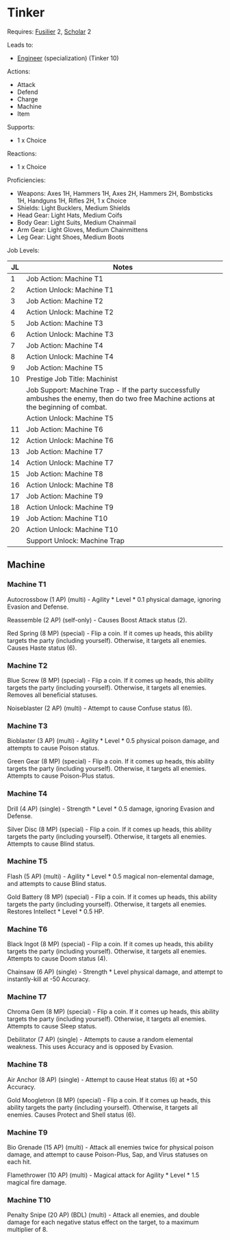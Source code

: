 # Tinker

Requires: [Fusilier](/Jobs/JobDetails/Fusilier.md) 2, [Scholar](/Jobs/JobDetails/Scholar.md) 2

Leads to:

- [Engineer](/Jobs/JobDetails/Engineer.md) (specialization) (Tinker 10)

Actions:

- Attack
- Defend
- Charge
- Machine
- Item

Supports:

- 1 x Choice

Reactions:

- 1 x Choice

Proficiencies:

- Weapons: Axes 1H, Hammers 1H, Axes 2H, Hammers 2H, Bombsticks 1H, Handguns 1H, Rifles 2H, 1 x Choice
- Shields: Light Bucklers, Medium Shields
- Head Gear: Light Hats, Medium Coifs
- Body Gear: Light Suits, Medium Chainmail
- Arm Gear: Light Gloves, Medium Chainmittens
- Leg Gear: Light Shoes, Medium Boots

Job Levels:

| JL | Notes |
| --- | --- |
| 1 | Job Action: Machine T1
| 2 | Action Unlock: Machine T1
| 3 | Job Action: Machine T2
| 4 | Action Unlock: Machine T2
| 5 | Job Action: Machine T3
| 6 | Action Unlock: Machine T3
| 7 | Job Action: Machine T4
| 8 | Action Unlock: Machine T4
| 9 | Job Action: Machine T5
| 10 | Prestige Job Title: Machinist
|    | Job Support: Machine Trap - If the party successfully ambushes the enemy, then do two free Machine actions at the beginning of combat.
|    | Action Unlock: Machine T5
| 11 | Job Action: Machine T6
| 12 | Action Unlock: Machine T6
| 13 | Job Action: Machine T7
| 14 | Action Unlock: Machine T7
| 15 | Job Action: Machine T8
| 16 | Action Unlock: Machine T8
| 17 | Job Action: Machine T9
| 18 | Action Unlock: Machine T9
| 19 | Job Action: Machine T10
| 20 | Action Unlock: Machine T10
|    | Support Unlock: Machine Trap

## Machine

### Machine T1

Autocrossbow (1 AP) (multi) - Agility * Level * 0.1 physical damage, ignoring Evasion and Defense.

Reassemble (2 AP) (self-only) - Causes Boost Attack status (2).

Red Spring (8 MP) (special) - Flip a coin. If it comes up heads, this ability targets the party (including yourself). Otherwise, it targets all enemies. Causes Haste status (6).

### Machine T2

Blue Screw (8 MP) (special) - Flip a coin. If it comes up heads, this ability targets the party (including yourself). Otherwise, it targets all enemies. Removes all beneficial statuses.

Noiseblaster (2 AP) (multi) - Attempt to cause Confuse status (6).

### Machine T3

Bioblaster (3 AP) (multi) - Agility * Level * 0.5 physical poison damage, and attempts to cause Poison status.

Green Gear (8 MP) (special) - Flip a coin. If it comes up heads, this ability targets the party (including yourself). Otherwise, it targets all enemies. Attempts to cause Poison-Plus status.

### Machine T4

Drill (4 AP) (single) - Strength * Level * 0.5 damage, ignoring Evasion and Defense.

Silver Disc (8 MP) (special) - Flip a coin. If it comes up heads, this ability targets the party (including yourself). Otherwise, it targets all enemies. Attempts to cause Blind status.

### Machine T5

Flash (5 AP) (multi) - Agility * Level * 0.5 magical non-elemental damage, and attempts to cause Blind status.

Gold Battery (8 MP) (special) - Flip a coin. If it comes up heads, this ability targets the party (including yourself). Otherwise, it targets all enemies. Restores Intellect * Level * 0.5 HP.

### Machine T6

Black Ingot (8 MP) (special) - Flip a coin. If it comes up heads, this ability targets the party (including yourself). Otherwise, it targets all enemies. Attempts to cause Doom status (4).

Chainsaw (6 AP) (single) - Strength * Level physical damage, and attempt to instantly-kill at -50 Accuracy.

### Machine T7

Chroma Gem (8 MP) (special) - Flip a coin. If it comes up heads, this ability targets the party (including yourself). Otherwise, it targets all enemies. Attempts to cause Sleep status.

Debilitator (7 AP) (single) - Attempts to cause a random elemental weakness. This uses Accuracy and is opposed by Evasion.

### Machine T8

Air Anchor (8 AP) (single) - Attempt to cause Heat status (6) at +50 Accuracy.

Gold Moogletron (8 MP) (special) - Flip a coin. If it comes up heads, this ability targets the party (including yourself). Otherwise, it targets all enemies. Causes Protect and Shell status (6).

### Machine T9

Bio Grenade (15 AP) (multi) - Attack all enemies twice for physical poison damage, and attempt to cause Poison-Plus, Sap, and Virus statuses on each hit.

Flamethrower (10 AP) (multi) - Magical attack for Agility * Level * 1.5 magical fire damage.

### Machine T10

Penalty Snipe (20 AP) (BDL) (multi) - Attack all enemies, and double damage for each negative status effect on the target, to a maximum multiplier of 8.
